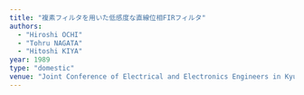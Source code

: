 ```yaml
---
title: "複素フィルタを用いた低感度な直線位相FIRフィルタ"
authors:
  - "Hiroshi OCHI"
  - "Tohru NAGATA"
  - "Hitoshi KIYA"
year: 1989
type: "domestic"
venue: "Joint Conference of Electrical and Electronics Engineers in Kyushu, 1989-10-01."
---
```

